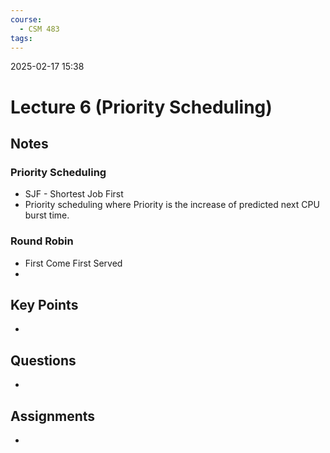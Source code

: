 ```yaml
---
course:
  - CSM 483
tags:
---
```


2025-02-17 15:38

# Lecture 6 (Priority Scheduling)

## Notes
### **Priority Scheduling**
- SJF - Shortest Job First
- Priority scheduling where Priority is the increase of predicted next CPU burst time.
### **Round Robin**
- First Come First Served
- 

## Key Points

-

## Questions

-

## Assignments

-